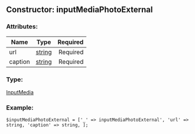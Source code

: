## Constructor: inputMediaPhotoExternal  

### Attributes:

| Name     |    Type       | Required |
|----------|:-------------:|---------:|
|url|[string](../types/string.md) | Required|
|caption|[string](../types/string.md) | Required|
### Type: 

[InputMedia](../types/InputMedia.md)
### Example:

```
$inputMediaPhotoExternal = ['_' => inputMediaPhotoExternal', 'url' => string, 'caption' => string, ];
```